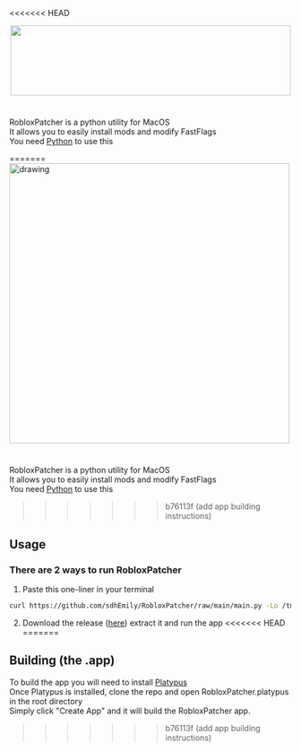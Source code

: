 <<<<<<< HEAD
<p align="center">
  <img width="500" height="125" src="https://github.com/sdhEmily/RobloxPatcher/assets/143989797/dbca12cf-cf5a-47c0-b3a4-1611227d6c0e">
</p>

#
RobloxPatcher is a python utility for MacOS\
It allows you to easily install mods and modify FastFlags\
You need [Python](https://www.python.org/downloads/) to use this

=======
<img src="https://github.com/sdhEmily/RobloxPatcher/assets/143989797/dbca12cf-cf5a-47c0-b3a4-1611227d6c0e" alt="drawing" width="500"/>

# 

RobloxPatcher is a python utility for MacOS\
It allows you to easily install mods and modify FastFlags\
You need [Python](https://www.python.org/downloads/) to use this

>>>>>>> b76113f (add app building instructions)

## Usage
### There are 2 ways to run RobloxPatcher
1. Paste this one-liner in your terminal
```sh
curl https://github.com/sdhEmily/RobloxPatcher/raw/main/main.py -Lo /tmp/RobloxPatcher.py && python3 /tmp/RobloxPatcher.py; rm /tmp/RobloxPatcher.py
```
2. Download the release ([here](https://github.com/sdhEmily/RobloxPatcher/releases/download/v/RobloxPatcher.zip)) extract it and run the app
<<<<<<< HEAD
=======


## Building (the .app)
To build the app you will need to install [Platypus](https://github.com/sveinbjornt/Platypus)\
Once Platypus is installed, clone the repo and open RobloxPatcher.platypus in the root directory\
Simply click "Create App" and it will build the RobloxPatcher app.
>>>>>>> b76113f (add app building instructions)
